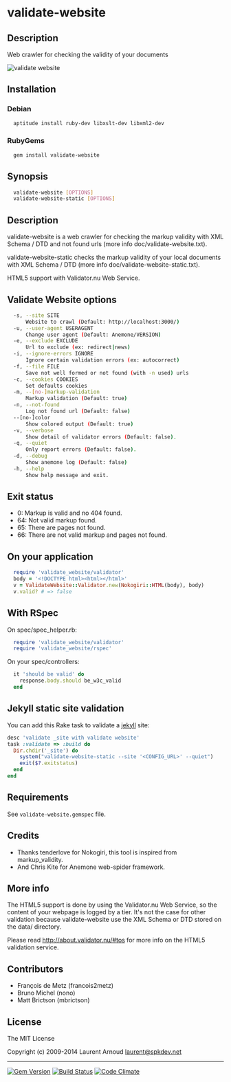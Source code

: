 # validate-website

## Description

Web crawler for checking the validity of your documents

![validate website](https://raw.github.com/spk/validate-website/master/validate-website.png)

## Installation

### Debian

``` bash
  aptitude install ruby-dev libxslt-dev libxml2-dev
```

### RubyGems

``` bash
  gem install validate-website
```

## Synopsis

``` bash
  validate-website [OPTIONS]
  validate-website-static [OPTIONS]
```

## Description

validate-website is a web crawler for checking the markup validity with XML
Schema / DTD and not found urls (more info doc/validate-website.txt).

validate-website-static checks the markup validity of your local documents with
XML Schema / DTD (more info doc/validate-website-static.txt).

HTML5 support with Validator.nu Web Service.

## Validate Website options

``` bash
  -s, --site SITE
      Website to crawl (Default: http://localhost:3000/)
  -u, --user-agent USERAGENT
      Change user agent (Default: Anemone/VERSION)
  -e, --exclude EXCLUDE
      Url to exclude (ex: redirect|news)
  -i, --ignore-errors IGNORE
      Ignore certain validation errors (ex: autocorrect)
  -f, --file FILE
      Save not well formed or not found (with -n used) urls
  -c, --cookies COOKIES
      Set defaults cookies
  -m, --[no-]markup-validation
      Markup validation (Default: true)
  -n, --not-found
      Log not found url (Default: false)
  --[no-]color
      Show colored output (Default: true)
  -v, --verbose
      Show detail of validator errors (Default: false).
  -q, --quiet
      Only report errors (Default: false).
  -d, --debug
      Show anemone log (Default: false)
  -h, --help
      Show help message and exit.
```

## Exit status

* 0: Markup is valid and no 404 found.
* 64: Not valid markup found.
* 65: There are pages not found.
* 66: There are not valid markup and pages not found.

## On your application

``` ruby
  require 'validate_website/validator'
  body = '<!DOCTYPE html><html></html>'
  v = ValidateWebsite::Validator.new(Nokogiri::HTML(body), body)
  v.valid? # => false
```

## With RSpec

On spec/spec_helper.rb:

``` ruby
  require 'validate_website/validator'
  require 'validate_website/rspec'
```

On your spec/controllers:

``` ruby
  it 'should be valid' do
    response.body.should be_w3c_valid
  end
```

## Jekyll static site validation

You can add this Rake task to validate a
[jekyll](https://github.com/jekyll/jekyll) site:

~~~ ruby
desc 'validate _site with validate website'
task :validate => :build do
  Dir.chdir('_site') do
    system("validate-website-static --site '<CONFIG_URL>' --quiet")
    exit($?.exitstatus)
  end
end
~~~


## Requirements

See `validate-website.gemspec` file.

## Credits

* Thanks tenderlove for Nokogiri, this tool is inspired from markup_validity.
* And Chris Kite for Anemone web-spider framework.

## More info

The HTML5 support is done by using the Validator.nu Web Service, so the content
of your webpage is logged by a tier. It's not the case for other validation
because validate-website use the XML Schema or DTD stored on the data/ directory.

Please read <http://about.validator.nu/#tos> for more info on the HTML5
validation service.

## Contributors

* François de Metz (francois2metz)
* Bruno Michel (nono)
* Matt Brictson (mbrictson)

## License

The MIT License

Copyright (c) 2009-2014 Laurent Arnoud <laurent@spkdev.net>

---
[![Gem Version](https://badge.fury.io/rb/validate-website.svg)](https://rubygems.org/gems/validate-website)
[![Build Status](https://secure.travis-ci.org/spk/validate-website.svg?branch=master)](https://travis-ci.org/spk/validate-website)
[![Code Climate](http://img.shields.io/codeclimate/github/spk/validate-website.svg)](https://codeclimate.com/github/spk/validate-website)
